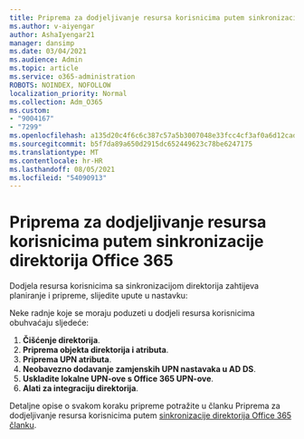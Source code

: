 ```yaml
---
title: Priprema za dodjeljivanje resursa korisnicima putem sinkronizacije direktorija Office 365
ms.author: v-aiyengar
author: AshaIyengar21
manager: dansimp
ms.date: 03/04/2021
ms.audience: Admin
ms.topic: article
ms.service: o365-administration
ROBOTS: NOINDEX, NOFOLLOW
localization_priority: Normal
ms.collection: Adm_O365
ms.custom:
- "9004167"
- "7299"
ms.openlocfilehash: a135d20c4f6c6c387c57a5b3007048e33fcc4cf3af0a6d12cad91b62d53463c7
ms.sourcegitcommit: b5f7da89a650d2915dc652449623c78be6247175
ms.translationtype: MT
ms.contentlocale: hr-HR
ms.lasthandoff: 08/05/2021
ms.locfileid: "54090913"
---
```

# <a name="prepare-to-provision-users-through-directory-synchronization-to-office-365"></a>Priprema za dodjeljivanje resursa korisnicima putem sinkronizacije direktorija Office 365

Dodjela resursa korisnicima sa sinkronizacijom direktorija zahtijeva planiranje i pripreme, slijedite upute u nastavku:

Neke radnje koje se moraju poduzeti u dodjeli resursa korisnicima obuhvaćaju sljedeće:
1. **Čišćenje direktorija**.
1. **Priprema objekta direktorija i atributa**.
1. **Priprema UPN atributa**.
1. **Neobavezno dodavanje zamjenskih UPN nastavaka u AD DS**.
1. **Uskladite lokalne UPN-ove s Office 365 UPN-ove**.
1. **Alati za integraciju direktorija**.

Detaljne opise o svakom koraku pripreme potražite u članku Priprema za dodjeljivanje resursa korisnicima putem [sinkronizacije direktorija Office 365 članku](https://aka.ms/office365assistantprovisionuserstooffice365).